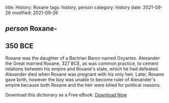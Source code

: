 title: History: Roxane
tags: history, person
category: history
date: 2021-09-26
modified: 2021-09-26

## _person_  Roxane-
  350 BCE
-
Roxane was the daughter of a Bactrian
Baron named Oxyartes.  Alexander the Great married Roxane,   327
BCE,
 as was common practice, to cement relations between his empire
and Roxane's state, which he had defeated.  Alexander died when Roxane
was pregnant with his only heir.  Later, Roxane gave birth, however
the boy was unable to become ruler of Alexander's empire because both
Roxane and the heir were killed for political reasons.


Download *this* dictionary as a Free eBook: [Download Now]({static}static/CairnsHistoryDictionary.pdf)


